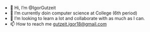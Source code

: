 - 👋 Hi, I’m @IgorGutzeit
- 🌱 I’m currently doin computer science at College (6th period)
- 💞️ I’m looking to learn a lot and collaborate with as much as I can.
- 📫 How to reach me gutzeit.igor18@gmail.com

<!---
IgorGutzeit/IgorGutzeit is a ✨ special ✨ repository because its `README.md` (this file) appears on your GitHub profile.
You can click the Preview link to take a look at your changes.
--->
